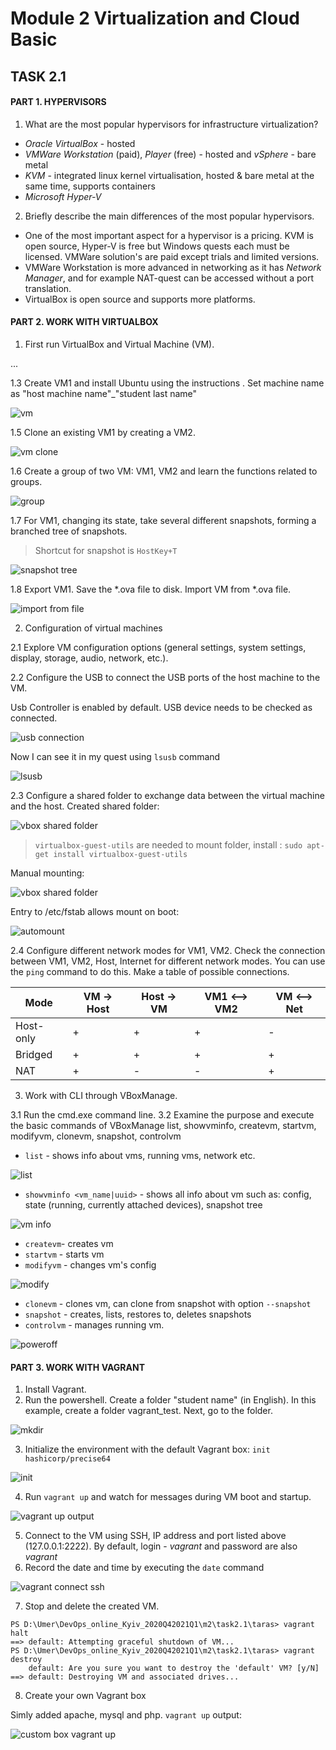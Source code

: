 ﻿# Module 2 Virtualization and Cloud Basic

## TASK 2.1

#### PART 1. HYPERVISORS

1. What are the most popular hypervisors for infrastructure virtualization?

  - _Oracle VirtualBox_ - hosted
  - _VMWare Workstation_ (paid), _Player_ (free) - hosted and _vSphere_ - bare metal
  - _KVM_ - integrated linux kernel virtualisation, hosted & bare metal at the same time, supports containers
  - _Microsoft Hyper-V_
  
2. Briefly describe the main differences of the most popular hypervisors.

  * One of the most important aspect for a hypervisor is a pricing. KVM is open source, Hyper-V is free but Windows quests each must be licensed. VMWare solution's are paid except trials and limited versions.
  * VMWare Workstation is more advanced in networking as it has _Network Manager_, and for example NAT-quest can be accessed without a port translation.
  * VirtualBox is open source and supports more platforms.

#### PART 2. WORK WITH VIRTUALBOX
1. First run VirtualBox and Virtual Machine (VM).

...

  1.3 Create VM1 and install Ubuntu using the instructions . Set machine name as "host machine name"_"student last name"

![vm](screens/vm1.PNG)

  1.5 Clone an existing VM1 by creating a VM2.

![vm clone](screens/clone.PNG)

  1.6 Create a group of two VM: VM1, VM2 and learn the functions related to groups.

![group](screens/group.PNG)

  1.7 For VM1, changing its state, take several different snapshots, forming a branched tree of snapshots.

> Shortcut for snapshot is `HostKey+T`

![snapshot tree](screens/snap.PNG)

  1.8 Export VM1. Save the *.ova file to disk. Import VM from *.ova file.

![import from file](screens/import.PNG)

2. Configuration of virtual machines

  2.1 Explore VM configuration options (general settings, system settings, display, storage, audio, network, etc.).

  2.2 Configure the USB to connect the USB ports of the host machine to the VM.

Usb Controller is enabled by default.
USB device needs to be checked as connected.

![usb connection](screens/usb.png)

Now I can see it in my quest using `lsusb` command

![lsusb](screens/usbdemo.PNG)

  2.3 Configure a shared folder to exchange data between the virtual machine and the host.
Created shared folder:

![vbox shared folder](screens/shared_vbox.PNG)

> `virtualbox-guest-utils` are needed to mount folder, install :
> `sudo apt-get install virtualbox-guest-utils`

Manual mounting:

![vbox shared folder](screens/shared_quest.PNG)

Entry to /etc/fstab allows mount on boot:

![automount](screens/automount.PNG)

  2.4 Configure  different  network  modes  for  VM1,  VM2.  Check  the  connection between VM1, VM2, Host, Internet for different network modes. You can use the `ping` command to do this. Make a table of possible connections.

Mode | VM -> Host | Host -> VM | VM1 <--> VM2| VM <--> Net
--- | --- | --- | --- | ---
Host-only | + | + | + | -
Bridged   | + | + | + | +
NAT       | + | - | - | +

3. Work with CLI through VBoxManage.

  3.1 Run the cmd.exe command line.
  3.2 Examine  the  purpose  and  execute  the  basic  commands  of  VBoxManage list, showvminfo, createvm, startvm, modifyvm, clonevm, snapshot, controlvm

  * `list` - shows info about vms, running vms, network etc.
  
![list](screens/vb_list.PNG)

  * `showvminfo <vm_name|uuid>` - shows all info about vm such as: config, state (running, currently attached devices), snapshot tree
  
![vm info](screens/showvminfo.png)

  *  `createvm`- creates vm
  *  `startvm` - starts vm
  *  `modifyvm` - changes vm's config
  
![modify](screens/modify.png)

  *  `clonevm` - clones vm, can clone from snapshot with option `--snapshot` 
  *  `snapshot` - creates, lists, restores to, deletes snapshots
  *  `controlvm` - manages running vm.
  
![poweroff](screens/control.PNG)

#### PART 3. WORK WITH VAGRANT

1. Install Vagrant.
2. Run the powershell. Create a folder "student name" (in English). In this example, create a folder vagrant_test. Next, go to the folder.

![mkdir](screens/mkdir.PNG)

3. Initialize the environment with the default Vagrant box: `init hashicorp/precise64`

![init](screens/vinit.png)

4. Run `vagrant up` and watch for messages during VM boot and startup.

![vagrant up output](screens/vup.png)

5. Connect  to  the  VM using SSH, IP address and port listed above (127.0.0.1:2222). By default, login - _vagrant_ and password are also _vagrant_
6. Record the date and time by executing the `date` command

![vagrant connect ssh](screens/vssh.png)

7. Stop and delete the created VM.
```
PS D:\Umer\DevOps_online_Kyiv_2020Q42021Q1\m2\task2.1\taras> vagrant halt
==> default: Attempting graceful shutdown of VM...
PS D:\Umer\DevOps_online_Kyiv_2020Q42021Q1\m2\task2.1\taras> vagrant destroy
    default: Are you sure you want to destroy the 'default' VM? [y/N] ==> default: Destroying VM and associated drives...
```

8. Create your own Vagrant box

Simly added apache, mysql and php. `vagrant up` output:

![custom box vagrant up](screens/vup1.png)
